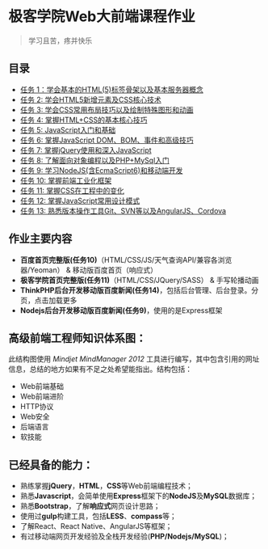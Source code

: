 # 极客学院Web大前端课程作业

> 学习且苦，疼并快乐


## 目录

* [任务 1：学会基本的HTML(5)标签骨架以及基本服务器概念](https://github.com/zhijunw/jkxyitem/lesson-html)
* [任务 2: 学会HTML5新增元素及CSS核心技术](https://github.com/zhijunw/jkxyitem/lesson2-css)
* [任务 3: 学会CSS常用布局技巧以及绘制特殊图形和动画](https://github.com/zhijunw/jkxyitem/lesson3-cssSkill)
* [任务 4: 掌握HTML+CSS的基本核心技巧](https://github.com/zhijunw/jkxyitem/lesson4-project)
* [任务 5: JavaScript入门和基础](https://github.com/zhijunw/jkxyitem/lesson5-js)
* [任务 6: 掌握JavaScript DOM、BOM、事件和高级技巧](https://github.com/zhijunw/jkxyitem/lesson6-jsDom)
* [任务 7: 掌握jQuery使用和深入JavaScript](https://github.com/zhijunw/jkxyitem/lesson7-JQUERY)
* [任务 8: 了解面向对象编程以及PHP+MySql入门](https://github.com/zhijunw/jkxyitem/lessong8-Php-Mysql)
* [任务 9: 学习NodeJS(含EcmaScript6)和移动端开发](https://github.com/zhijunw/jkxyitem/lesson9-nodejs)
* [任务 10: 掌握前端工业化框架](https://github.com/zhijunw/jkxyitem/lesson10-gulp)
* [任务 11: 掌握CSS在工程中的变化](https://github.com/zhijunw/jkxyitem/lesson11-less)
* [任务 12: 掌握JavaScript常用设计模式](https://github.com/zhijunw/jkxyitem/lesson12-DesignPattern)
* [任务 13: 熟悉版本操作工具Git、SVN等以及AngularJS、Cordova](https://github.com/zhijunw/jkxyitem/lesson13-git)




## 作业主要内容


 - **百度首页完整版(任务10)**（HTML/CSS/JS/天气查询API/兼容各浏览器/Yeoman） & 移动版百度首页（响应式）
 - **极客学院首页完整版(任务11)**（HTML/CSS/JQuery/SASS） & 手写轮播动画
 - **ThinkPHP后台开发移动版百度新闻(任务14)**，包括后台管理、后台登录。分页，点击加载更多
 - **Nodejs后台开发移动版百度新闻(任务9)**，使用的是Express框架

## 高级前端工程师知识体系图：


此结构图使用 *Mindjet MindManager 2012* 工具进行编写，其中包含引用的网址信息，总结的地方如果有不足之处希望能指出。结构包括：

* Web前端基础
* Web前端进阶
* HTTP协议
* Web安全
* 后端语言
* 软技能

## 已经具备的能力：

 - 熟练掌握**jQuery**，**HTML**，**CSS**等Web前端编程技术；
 - 熟悉**Javascript**，会简单使用**Express**框架下的**NodeJS**及**MySQL**数据库；
 - 熟悉**Bootstrap**，了解**响应式**网页设计思路；
 - 使用过**gulp**构建工具，包括**LESS**、**compass**等；
 - 了解React、React Native、AngularJS等框架；
 - 有过移动端网页开发经验及全栈开发经验(**PHP/Nodejs/MySQL**)；




